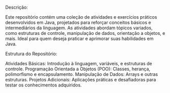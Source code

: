 Descrição:

Este repositório contém uma coleção de atividades e exercícios práticos desenvolvidos em Java, projetados para reforçar conceitos básicos e intermediários da linguagem. As atividades abordam tópicos variados, como estruturas de controle, manipulação de dados, orientação a objetos, e mais. Ideal para quem deseja praticar e aprimorar suas habilidades em Java.

Estrutura do Repositório:

Atividades Básicas: Introdução à linguagem, variáveis, e estruturas de controle.
Programação Orientada a Objetos (POO): Classes, herança, polimorfismo e encapsulamento.
Manipulação de Dados: Arrays e outras estruturas.
Projetos Adicionais: Aplicações práticas e desafiadoras para testar os conhecimentos adquiridos.
